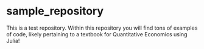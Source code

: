 # sample_repository
This is a test repository.
Within this repository you will find tons of examples of code, likely pertaining to a textbook for Quantitative Economics using Julia!
